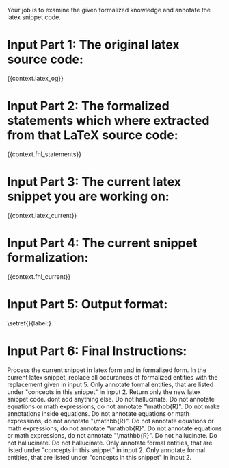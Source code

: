 Your job is to examine the given formalized knowledge and annotate the latex snippet code.


# Input Part 1: The original latex source code:

{{context.latex_og}}

# Input Part 2: The formalized statements which where extracted from that LaTeX source code:

{{context.fnl_statements}}


# Input Part 3: The current latex snippet you are working on:

{{context.latex_current}}

# Input Part 4: The current snippet formalization:

{{context.fnl_current}}

# Input Part 5: Output format:

\setref{<original text>}{label:<formalized entity>}

# Input Part 6: Final Instructions:

Process the current snippet in latex form and in formalized form. In the current latex snippet, replace all occurances of formalized entities with the replacement given in input 5. Only annotate formal entities, that are listed under "concepts in this snippet" in input 2. Return only the new latex snippet code. dont add anything else. Do not hallucinate. Do not annotate equations or math expressions, do not annotate "\mathbb{R}". Do not make annotations inside equations.
Do not annotate equations or math expressions, do not annotate "\mathbb{R}".
Do not annotate equations or math expressions, do not annotate "\mathbb{R}".
Do not annotate equations or math expressions, do not annotate "\mathbb{R}".
Do not hallucinate.
Do not hallucinate.
Do not hallucinate.
Only annotate formal entities, that are listed under "concepts in this snippet" in input 2.
Only annotate formal entities, that are listed under "concepts in this snippet" in input 2.
